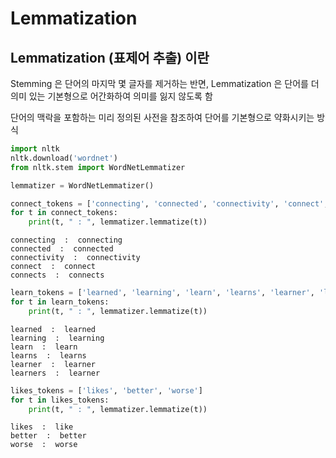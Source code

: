 # Lemmatization

## Lemmatization (표제어 추출) 이란

Stemming 은 단어의 마지막 몇 글자를 제거하는 반면, Lemmatization 은 단어를 더 의미 있는 기본형으로 어간화하여 의미를 잃지 않도록 함

단어의 맥락을 포함하는 미리 정의된 사전을 참조하여 단어를 기본형으로 약화시키는 방식

```python
import nltk
nltk.download('wordnet')
from nltk.stem import WordNetLemmatizer

lemmatizer = WordNetLemmatizer()
```

```python
connect_tokens = ['connecting', 'connected', 'connectivity', 'connect', 'connects']
for t in connect_tokens:
    print(t, " : ", lemmatizer.lemmatize(t))
```

```output
connecting  :  connecting
connected  :  connected
connectivity  :  connectivity
connect  :  connect
connects  :  connects
```

```python
learn_tokens = ['learned', 'learning', 'learn', 'learns', 'learner', 'learners']
for t in learn_tokens:
    print(t, " : ", lemmatizer.lemmatize(t))
```

```output
learned  :  learned
learning  :  learning
learn  :  learn
learns  :  learns
learner  :  learner
learners  :  learner
```

```python
likes_tokens = ['likes', 'better', 'worse']
for t in likes_tokens:
    print(t, " : ", lemmatizer.lemmatize(t))
```

```output
likes  :  like
better  :  better
worse  :  worse
```

